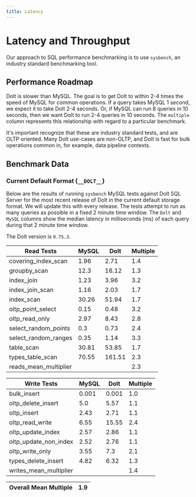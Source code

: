 ```yaml
---
title: Latency
---
```


# Latency and Throughput

Our approach to SQL performance benchmarking is to use `sysbench`, an
industry standard benchmarking tool.

## Performance Roadmap

Dolt is slower than MySQL. The goal is to get Dolt to within 2-4 times
the speed of MySQL for common operations. If a query takes MySQL 1
second, we expect it to take Dolt 2-4 seconds. Or, if MySQL can run 8
queries in 10 seconds, then we want Dolt to run 2-4 queries in 10
seconds. The `multiple` column represents this relationship with
regard to a particular benchmark.

It's important recognize that these are industry standard tests, and
are OLTP oriented. Many Dolt use-cases are non-OLTP, and Dolt is fast
for bulk operations common in, for example, data pipeline contexts.

## Benchmark Data

### Current Default Format (`__DOLT__`)

Below are the results of running `sysbench` MySQL tests against Dolt
SQL Server for the most recent release of Dolt in the current default 
storage format. We will update this with every release. The tests 
attempt to run as many queries as possible in a fixed 2 minute time 
window. The `Dolt` and `MySQL` columns show the median latency in 
milliseconds (ms) of each query during that 2 minute time window.

The Dolt version is `0.75.3`.

<!-- START___DOLT___LATENCY_RESULTS_TABLE -->
|       Read Tests        | MySQL |  Dolt  | Multiple |
|-------------------------|-------|--------|----------|
| covering\_index\_scan   |  1.96 |   2.71 |      1.4 |
| groupby\_scan           |  12.3 |  16.12 |      1.3 |
| index\_join             |  1.23 |   3.96 |      3.2 |
| index\_join\_scan       |  1.16 |   2.03 |      1.7 |
| index\_scan             | 30.26 |  51.94 |      1.7 |
| oltp\_point\_select     |  0.15 |   0.48 |      3.2 |
| oltp\_read\_only        |  2.97 |   8.43 |      2.8 |
| select\_random\_points  |   0.3 |   0.73 |      2.4 |
| select\_random\_ranges  |  0.35 |   1.14 |      3.3 |
| table\_scan             | 30.81 |  53.85 |      1.7 |
| types\_table\_scan      | 70.55 | 161.51 |      2.3 |
| reads\_mean\_multiplier |       |        |      2.3 |

|       Write Tests        | MySQL | Dolt  | Multiple |
|--------------------------|-------|-------|----------|
| bulk\_insert             | 0.001 | 0.001 |      1.0 |
| oltp\_delete\_insert     |   5.0 |  5.57 |      1.1 |
| oltp\_insert             |  2.43 |  2.71 |      1.1 |
| oltp\_read\_write        |  6.55 | 15.55 |      2.4 |
| oltp\_update\_index      |  2.57 |  2.86 |      1.1 |
| oltp\_update\_non\_index |  2.52 |  2.76 |      1.1 |
| oltp\_write\_only        |  3.55 |   7.3 |      2.1 |
| types\_delete\_insert    |  4.82 |  6.32 |      1.3 |
| writes\_mean\_multiplier |       |       |      1.4 |

| Overall Mean Multiple | 1.9 |
|-----------------------|-----|
<!-- END___DOLT___LATENCY_RESULTS_TABLE -->
<br/>
